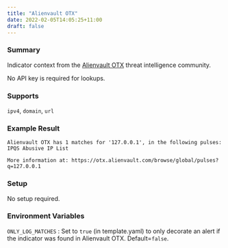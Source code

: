 ```yaml
---
title: "Alienvault OTX"
date: 2022-02-05T14:05:25+11:00
draft: false
---
```


### Summary
Indicator context from the [Alienvault OTX](https://otx.alienvault.com/) threat intelligence community.

No API key is required for lookups.

### Supports
`ipv4`, `domain`, `url`

### Example Result
```
Alienvault OTX has 1 matches for '127.0.0.1', in the following pulses:
IPQS Abusive IP List

More information at: https://otx.alienvault.com/browse/global/pulses?q=127.0.0.1
```

### Setup
No setup required.

### Environment Variables
`ONLY_LOG_MATCHES` : Set to `true` (in template.yaml) to only decorate an alert if the indicator was found in Alienvault OTX. Default=`false`.